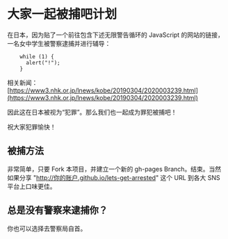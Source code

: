 # 大家一起被捕吧计划

在日本，因为贴了一个前往包含下述无限警告循环的 JavaScript 的网站的链接，一名女中学生被警察逮捕并进行辅导：

        while (1) {
          alert("!");
        }

相关新闻：
[https://www3.nhk.or.jp/lnews/kobe/20190304/2020003239.html](https://www3.nhk.or.jp/lnews/kobe/20190304/2020003239.html)

因此这在日本被视为“犯罪”。那么我们也一起成为罪犯被捕吧！

祝大家犯罪愉快！

## 被捕方法

非常简单，只要 Fork 本项目，并建立一个新的 gh-pages Branch。结束。当然如果分享 "http://你的账户.github.io/lets-get-arrested" 这个 URL 到各大 SNS 平台上口味更佳。

## 总是没有警察来逮捕你？

你也可以选择去警察局自首。
